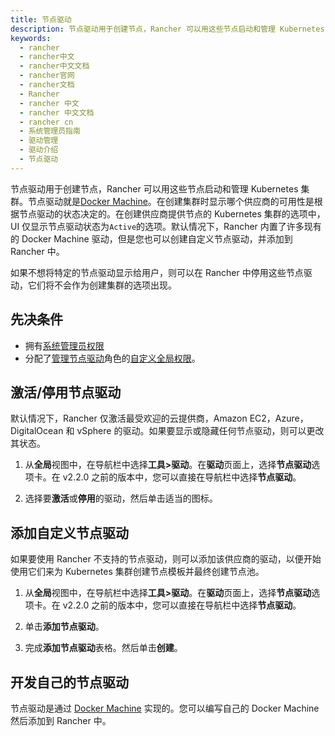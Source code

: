 ```yaml
---
title: 节点驱动
description: 节点驱动用于创建节点，Rancher 可以用这些节点启动和管理 Kubernetes 集群。节点驱动就是Docker Machine。在创建集群时显示哪个供应商的可用性是根据节点驱动的状态决定的。在创建供应商提供节点的 Kubernetes 集群的选项中，UI 仅显示节点驱动状态为`Active`的选项。默认情况下，Rancher 内置了许多现有的 Docker Machine 驱动，但是您也可以创建自定义节点驱动，并添加到 Rancher 中。
keywords:
  - rancher
  - rancher中文
  - rancher中文文档
  - rancher官网
  - rancher文档
  - Rancher
  - rancher 中文
  - rancher 中文文档
  - rancher cn
  - 系统管理员指南
  - 驱动管理
  - 驱动介绍
  - 节点驱动
---
```


节点驱动用于创建节点，Rancher 可以用这些节点启动和管理 Kubernetes 集群。节点驱动就是[Docker Machine](https://docs.docker.com/machine/drivers/)。在创建集群时显示哪个供应商的可用性是根据节点驱动的状态决定的。在创建供应商提供节点的 Kubernetes 集群的选项中，UI 仅显示节点驱动状态为`Active`的选项。默认情况下，Rancher 内置了许多现有的 Docker Machine 驱动，但是您也可以创建自定义节点驱动，并添加到 Rancher 中。

如果不想将特定的节点驱动显示给用户，则可以在 Rancher 中停用这些节点驱动，它们将不会作为创建集群的选项出现。

## 先决条件

- 拥有[系统管理员权限](/docs/rancher2.5/admin-settings/rbac/global-permissions/_index)
- 分配了[管理节点驱动](/docs/rancher2.5/admin-settings/rbac/global-permissions/_index)角色的[自定义全局权限](/docs/rancher2.5/admin-settings/rbac/global-permissions/_index)。

## 激活/停用节点驱动

默认情况下，Rancher 仅激活最受欢迎的云提供商，Amazon EC2，Azure，DigitalOcean 和 vSphere 的驱动。如果要显示或隐藏任何节点驱动，则可以更改其状态。

1. 从**全局**视图中，在导航栏中选择**工具>驱动**。在**驱动**页面上，选择**节点驱动**选项卡。在 v2.2.0 之前的版本中，您可以直接在导航栏中选择**节点驱动**。

2. 选择要**激活**或**停用**的驱动，然后单击适当的图标。

## 添加自定义节点驱动

如果要使用 Rancher 不支持的节点驱动，则可以添加该供应商的驱动，以便开始使用它们来为 Kubernetes 集群创建节点模板并最终创建节点池。

1. 从**全局**视图中，在导航栏中选择**工具>驱动**。在**驱动**页面上，选择**节点驱动**选项卡。在 v2.2.0 之前的版本中，您可以直接在导航栏中选择**节点驱动**。

2. 单击**添加节点驱动**。

3. 完成**添加节点驱动**表格。然后单击**创建**。

## 开发自己的节点驱动

节点驱动是通过 [Docker Machine](https://docs.docker.com/machine/) 实现的。您可以编写自己的 Docker Machine 然后添加到 Rancher 中。
